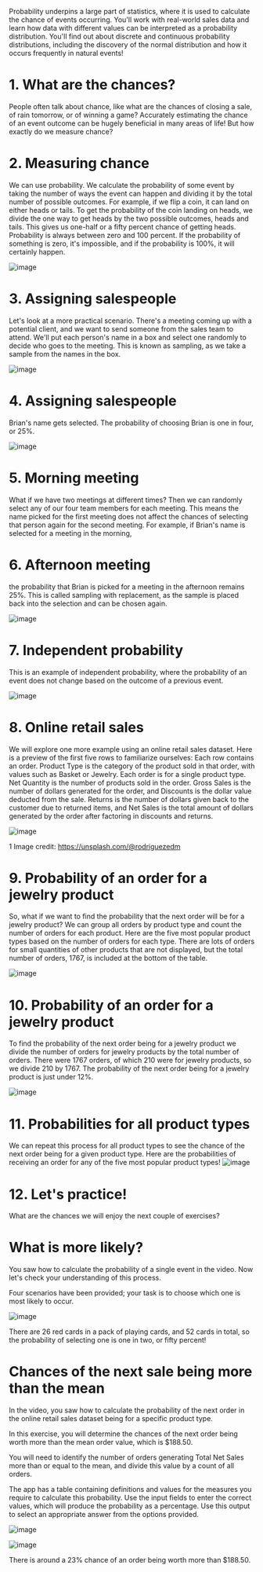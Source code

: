 Probability underpins a large part of statistics, where it is used to calculate the chance of events occurring. You'll work with real-world sales data and learn how data with different values can be interpreted as a probability distribution. You'll find out about discrete and continuous probability distributions, including the discovery of the normal distribution and how it occurs frequently in natural events!

# 1. What are the chances?

People often talk about chance, like what are the chances of closing a sale, of rain tomorrow, or of winning a game? Accurately estimating the chance of an event outcome can be hugely beneficial in many areas of life! But how exactly do we measure chance?

# 2. Measuring chance

We can use probability. We calculate the probability of some event by taking the number of ways the event can happen and dividing it by the total number of possible outcomes. For example, if we flip a coin, it can land on either heads or tails. To get the probability of the coin landing on heads, we divide the one way to get heads by the two possible outcomes, heads and tails. This gives us one-half or a fifty percent chance of getting heads. Probability is always between zero and 100 percent. If the probability of something is zero, it's impossible, and if the probability is 100%, it will certainly happen.

![image](https://github.com/artempohribnyi/datacamp/assets/113499718/7baf5efb-e6a3-47da-8dbf-e989c26279bc)

# 3. Assigning salespeople

Let's look at a more practical scenario. There's a meeting coming up with a potential client, and we want to send someone from the sales team to attend. We'll put each person's name in a box and select one randomly to decide who goes to the meeting. This is known as sampling, as we take a sample from the names in the box.

![image](https://github.com/artempohribnyi/datacamp/assets/113499718/6fbfda7d-ea4d-4582-ad67-d02dcab6eaea)

# 4. Assigning salespeople

Brian's name gets selected. The probability of choosing Brian is one in four, or 25%.

![image](https://github.com/artempohribnyi/datacamp/assets/113499718/c0df148e-5942-4c75-b5de-7772ecdfb07f)

# 5. Morning meeting

What if we have two meetings at different times? Then we can randomly select any of our four team members for each meeting. This means the name picked for the first meeting does not affect the chances of selecting that person again for the second meeting. For example, if Brian's name is selected for a meeting in the morning,

# 6. Afternoon meeting

the probability that Brian is picked for a meeting in the afternoon remains 25%. This is called sampling with replacement, as the sample is placed back into the selection and can be chosen again.

![image](https://github.com/artempohribnyi/datacamp/assets/113499718/0cf39089-f0c7-483a-9aa1-4854b7385b32)

# 7. Independent probability

This is an example of independent probability, where the probability of an event does not change based on the outcome of a previous event.

![image](https://github.com/artempohribnyi/datacamp/assets/113499718/c99123c2-0f78-44c0-b27d-b7f6d92d8462)

# 8. Online retail sales

We will explore one more example using an online retail sales dataset. Here is a preview of the first five rows to familiarize ourselves: Each row contains an order. Product Type is the category of the product sold in that order, with values such as Basket or Jewelry. Each order is for a single product type. Net Quantity is the number of products sold in the order. Gross Sales is the number of dollars generated for the order, and Discounts is the dollar value deducted from the sale. Returns is the number of dollars given back to the customer due to returned items, and Net Sales is the total amount of dollars generated by the order after factoring in discounts and returns.

![image](https://github.com/artempohribnyi/datacamp/assets/113499718/946fce36-e23c-4c3d-b6e9-9efb252cf258)

1 Image credit: https://unsplash.com/@rodriguezedm

# 9. Probability of an order for a jewelry product

So, what if we want to find the probability that the next order will be for a jewelry product? We can group all orders by product type and count the number of orders for each product. Here are the five most popular product types based on the number of orders for each type. There are lots of orders for small quantities of other products that are not displayed, but the total number of orders, 1767, is included at the bottom of the table.

![image](https://github.com/artempohribnyi/datacamp/assets/113499718/7eb02c93-71e0-41cc-807f-e92bb4425491)

# 10. Probability of an order for a jewelry product

To find the probability of the next order being for a jewelry product we divide the number of orders for jewelry products by the total number of orders. There were 1767 orders, of which 210 were for jewelry products, so we divide 210 by 1767. The probability of the next order being for a jewelry product is just under 12%.

![image](https://github.com/artempohribnyi/datacamp/assets/113499718/a25af9fd-00d6-413a-b241-0a80191b1242)

# 11. Probabilities for all product types

We can repeat this process for all product types to see the chance of the next order being for a given product type. Here are the probabilities of receiving an order for any of the five most popular product types!
![image](https://github.com/artempohribnyi/datacamp/assets/113499718/40ab0a97-1f20-44c8-9ad6-b04920b70705)

# 12. Let's practice!

What are the chances we will enjoy the next couple of exercises?

# What is more likely?

You saw how to calculate the probability of a single event in the video. Now let's check your understanding of this process.

Four scenarios have been provided; your task is to choose which one is most likely to occur.

![image](https://github.com/artempohribnyi/datacamp/assets/113499718/93db3e61-5ed2-4977-9c1c-e2e76f097341)

There are 26 red cards in a pack of playing cards, and 52 cards in total, so the probability of selecting one is one in two, or fifty percent!

# Chances of the next sale being more than the mean

In the video, you saw how to calculate the probability of the next order in the online retail sales dataset being for a specific product type.

In this exercise, you will determine the chances of the next order being worth more than the mean order value, which is $188.50.

You will need to identify the number of orders generating Total Net Sales more than or equal to the mean, and divide this value by a count of all orders.

The app has a table containing definitions and values for the measures you require to calculate this probability. Use the input fields to enter the correct values, which will produce the probability as a percentage. Use this output to select an appropriate answer from the options provided.

![image](https://github.com/artempohribnyi/datacamp/assets/113499718/7a7e57cc-2c71-446b-84b4-7704f0268200)

![image](https://github.com/artempohribnyi/datacamp/assets/113499718/24b527fc-ca99-4f75-91d9-05dc88d3bc58)

There is around a 23% chance of an order being worth more than $188.50.

